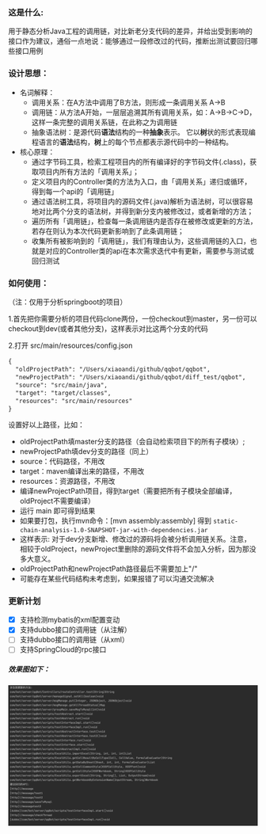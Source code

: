 ### 这是什么:

用于静态分析Java工程的调用链，对比新老分支代码的差异，并给出受到影响的接口作为建议，通俗一点地说：能够通过一段修改过的代码，推断出测试要回归哪些接口用例

### 设计思想：

* 名词解释：
  * 调用关系：在A方法中调用了B方法，则形成一条调用关系 A->B
  * 调用链：从方法A开始，一层层追溯其所有调用关系，如：A->B->C->D，这样一条完整的调用关系链，在此称之为调用链
  * 抽象语法树：是源代码**语法**结构的一种**抽象**表示。 它以**树**状的形式表现编程语言的**语法**结构，**树**上的每个节点都表示源代码中的一种结构。
* 核心原理：
  * 通过字节码工具，检索工程项目内的所有编译好的字节码文件(.class)，获取项目内所有方法的「调用关系」；
  * 定义项目内的Controller类的方法为入口，由「调用关系」递归或循环，得到每一个api的「调用链」
  * 通过语法树工具，将项目内的源码文件(.java)解析为语法树，可以很容易地对比两个分支的语法树，并得到新分支内被修改过，或者新增的方法；
  * 遍历所有「调用链」，检查每一条调用链内是否存在被修改或更新的方法，若存在则认为本次代码更新影响到了此条调用链；
  * 收集所有被影响到的「调用链」，我们有理由认为，这些调用链的入口，也就是对应的Controller类的api在本次需求迭代中有更新，需要参与测试或回归测试

### 如何使用：

（注：仅用于分析springboot的项目）

1.首先把你需要分析的项目代码clone两份，一份checkout到master，另一份可以checkout到dev(或者其他分支)，这样表示对比这两个分支的代码

2.打开 src/main/resources/config.json

```
{
  "oldProjectPath": "/Users/xiaoandi/github/qqbot/qqbot",
  "newProjectPath": "/Users/xiaoandi/github/qqbot/diff_test/qqbot",
  "source": "src/main/java",
  "target": "target/classes",
  "resources": "src/main/resources"
}
```

设置好以上路径，比如：

* oldProjectPath填master分支的路径（会自动检索项目下的所有子模块）;
* newProjectPath填dev分支的路径（同上）
* source：代码路径，不用改
* target：maven编译出来的路径，不用改
* resources：资源路径，不用改
* 编译newProjectPath项目，得到target（需要把所有子模块全部编译，oldProject不需要编译）
* 运行 main 即可得到结果
* 如果要打包，执行mvn命令：[mvn assembly:assembly] 得到 `static-chain-analysis-1.0-SNAPSHOT-jar-with-dependencies.jar`
* 这样表示: 对于dev分支新增、修改过的源码将会被分析调用链关系。注意，相较于oldProject，newProject里删除的源码文件将不会加入分析，因为那没多大意义。
* oldProjectPath和newProjectPath路径最后不需要加上"/"
* 可能存在某些代码结构未考虑到，如果报错了可以沟通交流解决

### 更新计划

* [X]  支持检测mybatis的xml配置变动
* [X]  支持dubbo接口的调用链（从注解）
* [ ]  支持dubbo接口的调用链（从xml）
* [ ]  支持SpringCloud的rpc接口

##### 效果图如下：

![image.png](./assets/image.png)
